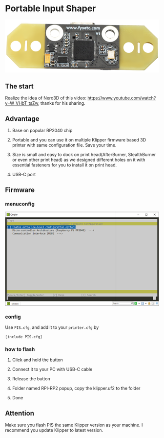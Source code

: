 # Portable Input Shaper

![](PIS.png)

## The start

Realize the idea of Nero3D of this video: https://www.youtube.com/watch?v=W_VHbT_tsZw, thanks for his sharing.

## Advantage

1. Base on popular RP2040 chip

2. Portable and you can use it on multiple Klipper firmware based 3D printer with same configuration file. Save your time.

3. Size is small and easy to dock on print head(AfterBurner, StealthBurner or even other print head) as we designed different holes on it with essential fasteners for you to install it on print head. 

4. USB-C port

## Firmware

### menuconfig

![](menuconfig.png)

### config

Use `PIS.cfg`, and add it to your `printer.cfg` by

```
[include PIS.cfg]
```

### how to flash

1. Click and hold the button

2. Connect it to your PC with USB-C cable

3. Release the button

4. Folder named RPI-RP2 popup, copy the klipper.uf2 to the folder

5. Done

## Attention

Make sure you flash PIS the same Klipper version as your machine. I recommend you update Klipper to latest version. 
